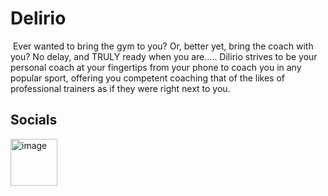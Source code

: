 # Delirio
 
&nbsp;Ever wanted to bring the gym to you? Or, better yet, bring the coach with you? No delay, and TRULY ready when you are..... Dilirio strives to be your personal coach at your fingertips from your phone to coach you in any popular sport, offering you competent coaching that of the likes of professional trainers as if they were right next to you.
 
## Socials
 
<a href = "https://www.linkedin.com/company/d3lirio/?viewAsMember=true">
<img width="75" height="75" alt="image" src="https://github.com/user-attachments/assets/b4262959-6bc3-4ea5-84d9-6348272cf093"  />
</a>
 
